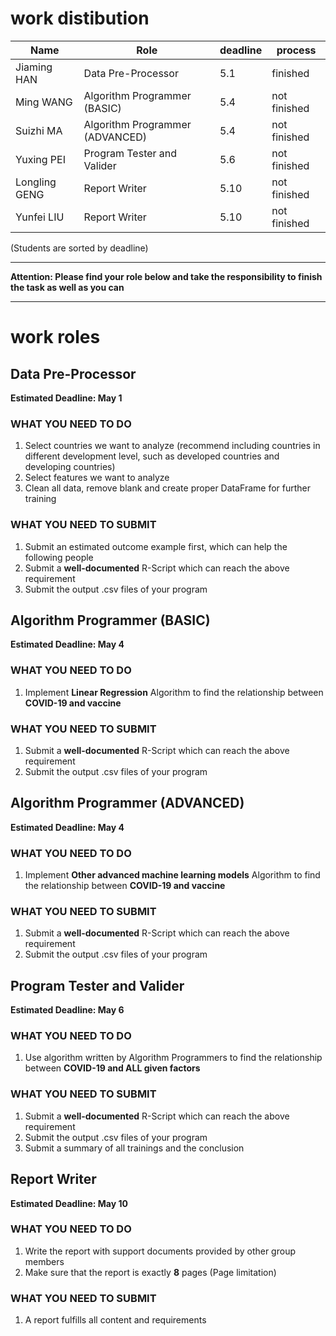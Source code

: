 
# work distibution
| Name | Role | deadline | process |
| ---- | ---- | ---- | ---- |
| Jiaming HAN | Data Pre-Processor | 5.1 | finished |
| Ming WANG | Algorithm Programmer (BASIC)  | 5.4 | not finished |
| Suizhi MA | Algorithm Programmer (ADVANCED) | 5.4| not finished |
| Yuxing PEI | Program Tester and Valider | 5.6 | not finished |
| Longling GENG | Report Writer | 5.10 | not finished |
| Yunfei LIU | Report Writer | 5.10 | not finished |

(Students are sorted by deadline)
	
---

**Attention: Please find your role below and take the responsibility to finish the task as well as you can**

---

# work roles
## Data Pre-Processor
**Estimated Deadline: May 1**
### WHAT YOU NEED TO DO
1. Select countries we want to analyze (recommend including countries in different development level, such as developed countries and developing countries)
2. Select features we want to analyze
3. Clean all data, remove blank and create proper DataFrame for further training

### WHAT YOU NEED TO SUBMIT
1. Submit an estimated outcome example first, which can help the following people
2. Submit a **well-documented** R-Script which can reach the above requirement
3. Submit the output .csv files of your program

## Algorithm Programmer (BASIC)
**Estimated Deadline: May 4**
### WHAT YOU NEED TO DO
1. Implement **Linear Regression** Algorithm to find the relationship between **COVID-19 and vaccine**

### WHAT YOU NEED TO SUBMIT
1. Submit a **well-documented** R-Script which can reach the above requirement
2. Submit the output .csv files of your program

## Algorithm Programmer (ADVANCED)
**Estimated Deadline: May 4**
### WHAT YOU NEED TO DO
1. Implement **Other advanced machine learning models** Algorithm to find the relationship between **COVID-19 and vaccine**

### WHAT YOU NEED TO SUBMIT
1. Submit a **well-documented** R-Script which can reach the above requirement
2. Submit the output .csv files of your program

## Program Tester and Valider
**Estimated Deadline: May 6**
### WHAT YOU NEED TO DO
1. Use algorithm written by Algorithm Programmers to find the relationship between **COVID-19 and ALL given factors** 

### WHAT YOU NEED TO SUBMIT
1. Submit a **well-documented** R-Script which can reach the above requirement
2. Submit the output .csv files of your program
3. Submit a summary of all trainings and the conclusion

## Report Writer
**Estimated Deadline: May 10**
### WHAT YOU NEED TO DO
1. Write the report with support documents provided by other group members
2. Make sure that the report is exactly **8** pages (Page limitation)

### WHAT YOU NEED TO SUBMIT
1. A report fulfills all content and requirements


